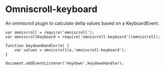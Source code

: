 Omniscroll-keyboard
===================

An omniscroll plugin to calculate delta values based on a KeyboardEvent.

	var omniscroll = require('omniscroll');
	var omniscrollKeyboard = require('omniscroll-keyboard')(omniscroll);

	function keydownHandler(e) {
		var values = omniscroll(e,'omniscroll-keyboard');
	}

	document.addEventListener('keydown',keydownHandler);